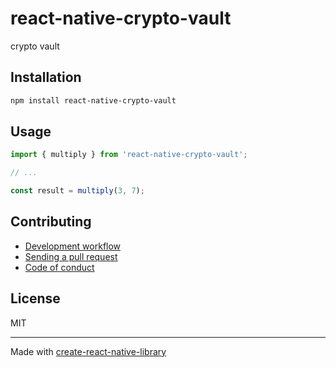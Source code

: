 # react-native-crypto-vault

crypto vault

## Installation


```sh
npm install react-native-crypto-vault
```


## Usage


```js
import { multiply } from 'react-native-crypto-vault';

// ...

const result = multiply(3, 7);
```


## Contributing

- [Development workflow](CONTRIBUTING.md#development-workflow)
- [Sending a pull request](CONTRIBUTING.md#sending-a-pull-request)
- [Code of conduct](CODE_OF_CONDUCT.md)

## License

MIT

---

Made with [create-react-native-library](https://github.com/callstack/react-native-builder-bob)
